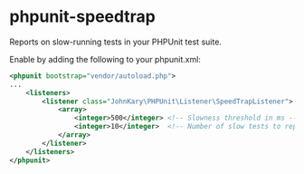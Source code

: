 # phpunit-speedtrap

Reports on slow-running tests in your PHPUnit test suite.

Enable by adding the following to your phpunit.xml:

```xml
<phpunit bootstrap="vendor/autoload.php">
...
    <listeners>
        <listener class="JohnKary\PHPUnit\Listener\SpeedTrapListener">
            <array>
                <integer>500</integer> <!-- Slowness threshold in ms -->
                <integer>10</integer>  <!-- Number of slow tests to report on -->
            </array>
        </listener>
    </listeners>
</phpunit>
```
